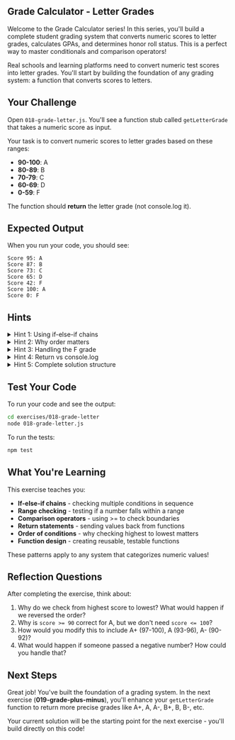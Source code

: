 ## Grade Calculator - Letter Grades

Welcome to the Grade Calculator series! In this series, you'll build a complete student grading system that converts numeric scores to letter grades, calculates GPAs, and determines honor roll status. This is a perfect way to master conditionals and comparison operators!

Real schools and learning platforms need to convert numeric test scores into letter grades. You'll start by building the foundation of any grading system: a function that converts scores to letters.

## Your Challenge

Open `018-grade-letter.js`. You'll see a function stub called `getLetterGrade` that takes a numeric score as input.

Your task is to convert numeric scores to letter grades based on these ranges:

- **90-100**: A
- **80-89**: B
- **70-79**: C
- **60-69**: D
- **0-59**: F

The function should **return** the letter grade (not console.log it).

## Expected Output

When you run your code, you should see:
```
Score 95: A
Score 87: B
Score 73: C
Score 65: D
Score 42: F
Score 100: A
Score 0: F
```

## Hints

<details>
<summary>Hint 1: Using if-else-if chains</summary>

For checking multiple ranges, use an if-else-if chain:

```javascript
function getLetterGrade(score) {
  if (score >= 90) {
    return "A";
  } else if (score >= 80) {
    return "B";
  } else if (score >= 70) {
    return "C";
  }
  // Continue for other grades...
}
```

The key insight: check from highest to lowest! If the score is 95:
1. Check `score >= 90` → true → return "A" immediately
2. The else-if checks never run

If the score is 75:
1. Check `score >= 90` → false
2. Check `score >= 80` → false
3. Check `score >= 70` → true → return "C" immediately
</details>

<details>
<summary>Hint 2: Why order matters</summary>

Always check from highest to lowest:

**Correct (highest first):**
```javascript
if (score >= 90) return "A";
else if (score >= 80) return "B";  // Checks 80-89
else if (score >= 70) return "C";  // Checks 70-79
```

**Wrong (lowest first):**
```javascript
if (score >= 70) return "C";  // Would catch scores 70-100!
else if (score >= 80) return "B";  // Never reached for scores 80+
else if (score >= 90) return "A";  // Never reached for scores 90+
```

When you check highest first, each else-if automatically handles the correct range.
</details>

<details>
<summary>Hint 3: Handling the F grade</summary>

You can handle F in two ways:

**Option 1: Check explicitly**
```javascript
if (score >= 90) return "A";
else if (score >= 80) return "B";
else if (score >= 70) return "C";
else if (score >= 60) return "D";
else if (score >= 0) return "F";
```

**Option 2: Use final else (simpler)**
```javascript
if (score >= 90) return "A";
else if (score >= 80) return "B";
else if (score >= 70) return "C";
else if (score >= 60) return "D";
else return "F";  // Handles everything below 60
```

Option 2 is cleaner since any score that doesn't meet the other conditions must be an F!
</details>

<details>
<summary>Hint 4: Return vs console.log</summary>

This function should **return** the grade, not log it:

```javascript
function getLetterGrade(score) {
  if (score >= 90) {
    return "A";  // Return the value
  }
  // ...
}

// The caller logs the result:
console.log("Score 95:", getLetterGrade(95));
```

**Return** sends the value back to whoever called the function. This makes the function reusable in many contexts (logging, storing in database, displaying on screen, etc.).
</details>

<details>
<summary>Hint 5: Complete solution structure</summary>

Here's the complete structure you need:

```javascript
export function getLetterGrade(score) {
  if (score >= 90) {
    return "A";
  } else if (score >= 80) {
    return "B";
  } else if (score >= 70) {
    return "C";
  } else if (score >= 60) {
    return "D";
  } else {
    return "F";
  }
}
```

Try to implement this yourself before looking!
</details>

## Test Your Code

To run your code and see the output:
```bash
cd exercises/018-grade-letter
node 018-grade-letter.js
```

To run the tests:
```bash
npm test
```

## What You're Learning

This exercise teaches you:
- **If-else-if chains** - checking multiple conditions in sequence
- **Range checking** - testing if a number falls within a range
- **Comparison operators** - using >= to check boundaries
- **Return statements** - sending values back from functions
- **Order of conditions** - why checking highest to lowest matters
- **Function design** - creating reusable, testable functions

These patterns apply to any system that categorizes numeric values!

## Reflection Questions

After completing the exercise, think about:
1. Why do we check from highest score to lowest? What would happen if we reversed the order?
2. Why is `score >= 90` correct for A, but we don't need `score <= 100`?
3. How would you modify this to include A+ (97-100), A (93-96), A- (90-92)?
4. What would happen if someone passed a negative number? How could you handle that?

## Next Steps

Great job! You've built the foundation of a grading system. In the next exercise (**019-grade-plus-minus**), you'll enhance your `getLetterGrade` function to return more precise grades like A+, A, A-, B+, B, B-, etc.

Your current solution will be the starting point for the next exercise - you'll build directly on this code!



